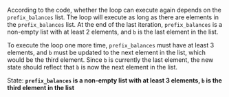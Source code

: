 According to the code, whether the loop can execute again depends on the `prefix_balances` list. The loop will execute as long as there are elements in the `prefix_balances` list. At the end of the last iteration, `prefix_balances` is a non-empty list with at least 2 elements, and `b` is the last element in the list.

To execute the loop one more time, `prefix_balances` must have at least 3 elements, and `b` must be updated to the next element in the list, which would be the third element. Since `b` is currently the last element, the new state should reflect that `b` is now the next element in the list.

State: **`prefix_balances` is a non-empty list with at least 3 elements, `b` is the third element in the list**